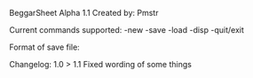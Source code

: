 BeggarSheet
Alpha 1.1
Created by:
Pmstr



Current commands supported:
-new
-save
-load
-disp
-quit/exit

Format of save file:

<floors>
<name> <gold> <hours> <minutes> <seconds>
<name> <gold> <hours> <minutes> <seconds>
<name> <gold> <hours> <minutes> <seconds>
<name> <gold> <hours> <minutes> <seconds>
<name> <gold> <hours> <minutes> <seconds>
<name> <gold> <hours> <minutes> <seconds>
<name> <gold> <hours> <minutes> <seconds>
<name> <gold> <hours> <minutes> <seconds>


Changelog:
1.0 > 1.1
Fixed wording of some things
